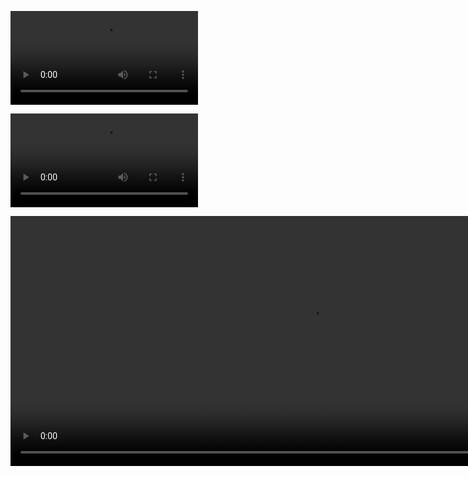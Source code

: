 <video src="demo-1.mp4" controls></video>

![](demo-1.mp4)


<video width="960" height="400" controls>
  <source src="demo-1.mp4" type="video/mp4">
</video>
